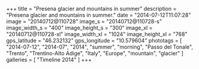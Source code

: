 +++
title = "Presena glacier and mountains in summer"
description = "Presena glacier and mountains in summer."
date = "2014-07-12T11:07:28"
image = "20140712@110728"
image_s = "20140712@110728-s"
image_width_s = "400"
image_height_s = "300"
image_xl = "20140712@110728-xl"
image_width_xl = "1024"
image_height_xl = "768"
gps_latitude = "46.232132"
gps_longitude = "10.579604"
phototags = [ "2014-07-12", "2014-07", "2014", "summer", "morning", "Passo del Tonale", "Trento", "Trentino-Alto Adige", "Italy", "Europe", "mountain", "glacier" ]
galleries = [ "Timeline 2014" ]
+++

